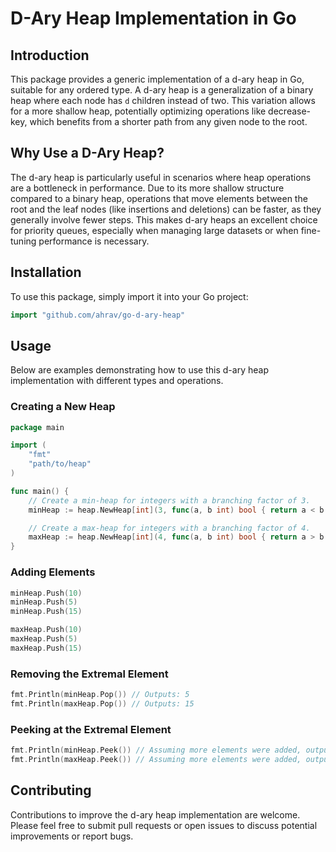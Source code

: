 # D-Ary Heap Implementation in Go

## Introduction

This package provides a generic implementation of a d-ary heap in Go, suitable for any ordered type.
A d-ary heap is a generalization of a binary heap where each node has `d` children instead of two.
This variation allows for a more shallow heap, potentially optimizing operations like decrease-key,
which benefits from a shorter path from any given node to the root.

## Why Use a D-Ary Heap?

The d-ary heap is particularly useful in scenarios where heap operations are a bottleneck in performance.
Due to its more shallow structure compared to a binary heap, operations that move elements between the root
and the leaf nodes (like insertions and deletions) can be faster, as they generally involve fewer steps.
This makes d-ary heaps an excellent choice for priority queues, especially when managing large datasets or
when fine-tuning performance is necessary.

## Installation

To use this package, simply import it into your Go project:

```go
import "github.com/ahrav/go-d-ary-heap"
```

## Usage

Below are examples demonstrating how to use this d-ary heap implementation with different types and operations.

### Creating a New Heap

```go
package main

import (
    "fmt"
    "path/to/heap"
)

func main() {
    // Create a min-heap for integers with a branching factor of 3.
    minHeap := heap.NewHeap[int](3, func(a, b int) bool { return a < b })

    // Create a max-heap for integers with a branching factor of 4.
    maxHeap := heap.NewHeap[int](4, func(a, b int) bool { return a > b })
}
```

### Adding Elements

```go
minHeap.Push(10)
minHeap.Push(5)
minHeap.Push(15)

maxHeap.Push(10)
maxHeap.Push(5)
maxHeap.Push(15)
```

### Removing the Extremal Element

```go
fmt.Println(minHeap.Pop()) // Outputs: 5
fmt.Println(maxHeap.Pop()) // Outputs: 15
```

### Peeking at the Extremal Element

```go
fmt.Println(minHeap.Peek()) // Assuming more elements were added, outputs the smallest
fmt.Println(maxHeap.Peek()) // Assuming more elements were added, outputs the largest
```

## Contributing

Contributions to improve the d-ary heap implementation are welcome.
Please feel free to submit pull requests or open issues to discuss potential improvements or report bugs.

